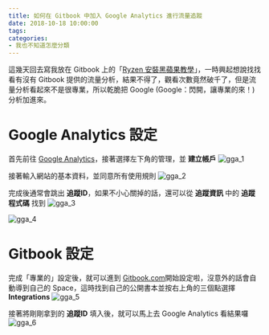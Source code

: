 ```yaml
---
title: 如何在 Gitbook 中加入 Google Analytics 進行流量追蹤
date: 2018-10-18 10:00:00
tags:
categories:
- 我也不知道怎麼分類
---
```

這幾天回去寫我放在 Gitbook 上的「[Ryzen 安裝黑蘋果教學](https://mtwstudio.gitbook.io/ryzentosh/)」，一時興起想說找找看有沒有 Gitbook 提供的流量分析，結果不得了，觀看次數竟然破千了，但是流量分析看起來不是很專業，所以乾脆把 Google (Google：閃開，讓專業的來！) 分析加進來。

<!--more-->
# Google Analytics 設定
首先前往 [Google Analytics](https://analytics.google.com/analytics/web/#/)，接著選擇左下角的管理，並 **建立帳戶**
![gga_1](https://pbz6ha.bn.files.1drv.com/y4m8cjM1YlpxzHeS7O6IrikWxQYnXZroWDXN0MAPNA0L1XmWGhKHO7fo7TzrXIBZ2OwuwVGRFAZBosTpyfSK5hBVz5oFD_QD8cX2BqSMCTr3PqCDToQ-5gFjdsXY9JdA8BYpZxs1c5Vo4vI1tiyB8947GC2sODqdSo8XPuk15guMG-lqdp-EUd4HEX2p9beISRAL_SFD3PQkI8skvJhE2C7BA)

接著輸入網站的基本資料，並同意所有使用規則
![gga_2](https://pbbfpw.bn.files.1drv.com/y4mnrwyiSZq7R-OfmnLE6lK9KmNKrzGDOvXBLNJeEHjcARxtMuN4yuLIkVj63vmaGNatFcdOMM0xweWohyfnpBPd7Yc2D1Fjt3dfm-G_Hb7o1GGjBHI2ull-zTWGFxrKF95tZG4nSePuisOSXmLy9tdItDSGFJWSZJez3nBWxf8UYii0Rxo1YSsM1Eg0vwxMc77gKANGzNJ0NUIxfuwtbvviA)

完成後通常會跳出 **追蹤ID**，如果不小心關掉的話，還可以從 **追蹤資訊** 中的 **追蹤程式碼** 找到
![gga_3](https://pbyc2a.bn.files.1drv.com/y4mG_7PBIuTTVyyYG1rO8LcXsm42BzvjMEisteJNgD9EyV6TcyJXS1iEKLV25ctoWUSaSxIQzLAWuJQqplRBceaO90GmfmIRA3tMrrJbx-AZgXhWUcb6e9NABydp8Wc0upxOAU3MtVdyg__pfhAkhEhtK5S70hmLJD1bBsKt4woiHFx8PGdj6tOxlLShwUAjGTE_IqH8Q5aOT8V1YIRqIjUlg)

![gga_4](https://pbabyw.bn.files.1drv.com/y4mxEvomV_XJ6adyt-jaR2Ylmn46ALqC-9YBROHD1178s0b3mKWln7_WUhXKCzpc1GFKxQR8huEz-N_N8r6esulPcz8ehLZhlgMfJ6zB_4M0t_BCZeaWUescdBx8ERs3-MpCoLRO9-ewieDCo42g2AMEFb1PYl76AXiDOOIw9UiTTQV9MzM1dEQwKchNqk_qX7RBE0XspV-v1IT1gleYXErgg)

# Gitbook 設定
完成「專業的」設定後，就可以進到 [Gitbook.com](https://www.gitbook.com)開始設定啦，沒意外的話會自動導到自己的 Space，這時找到自己的公開書本並按右上角的三個點選擇 **Integrations**
![gga_5](https://pbbm7g.bn.files.1drv.com/y4mwT2Tin0W8OvTjUyqOEtabtO3yUrvxBCRXpKU3mmNNaf_JZGcMu2M1QfWj-va-q85yZX03zK4mxsuM_Mls8pdlI-VVyblHLXDQzbMb2oqubNTMMfX2xyfc8LcI5Q-J7KiWLSeH5j6oghAszUyWpRSj8fwkeQOPaqmeCaWpmr2XrfSquUrMAU7blt6PoWYQc02qlcEd49cfOtgyTWSpP9w8g)

接著將剛剛拿到的 **追蹤ID** 填入後，就可以馬上去 Google Analytics 看結果囉
![gga_6](https://pbzleg.bn.files.1drv.com/y4mmv6lgKpFUqzatpxQrZypKDwzyTjPEz2xxQK51cn2r_r1F5OfkHT6wx1o7MSAURffT2uAZ3hfB1Qm537dPaR3SjchFUpauYcRRGkz__6nJgcuqTKVcZPOab0vx6pthcq0ORSosnsGfA6jlvEAph5GpHZxhU9M4sGa853-FkuFtfSnA-fN4QsfR2zwSyhMPbsU37prvUtUagvTHhw7ZRxEwA)
